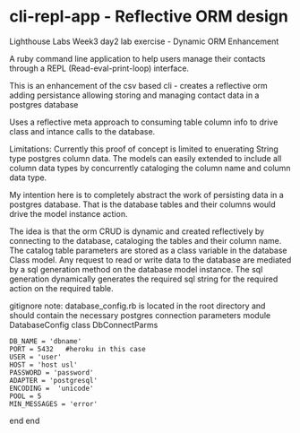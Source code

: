 cli-repl-app  - Reflective ORM design
============
Lighthouse Labs Week3 day2 lab exercise  - Dynamic ORM Enhancement

A ruby command line application to help users manage their contacts through a REPL (Read-eval-print-loop) interface.

This is an enhancement of the csv based cli - creates a reflective orm adding persistance allowing storing and managing contact data in a postgres database

Uses a  reflective meta approach to consuming table column info to drive class and intance calls to the database. 

Limitations: 
Currently this proof of concept is limited to enuerating String type postgres column data.  The models can easily extended to include all column data types by concurrently cataloging the column name and column data type. 

My intention here is to completely abstract the work of persisting data in a postgres database. That is the database tables and their columns would drive the model instance action.

The idea is that the orm CRUD is dynamic and created reflectively by connecting to the database, cataloging the tables and their column name. The catalog table parameters are stored as a class variable in the database Class model. Any request to read or write data to the database are mediated by a sql generation method on the database model instance. The sql generation dynamically generates the required sql string for the required action on the required table.   

gitignore note:
database_config.rb is located in the root directory and should contain the necessary postgres connection parameters
module DatabaseConfig
  class DbConnectParms

    DB_NAME = 'dbname'
    PORT = 5432   #heroku in this case
    USER = 'user'
    HOST = 'host usl'
    PASSWORD = 'password'
    ADAPTER = 'postgresql'
    ENCODING =  'unicode'
    POOL = 5
    MIN_MESSAGES = 'error'

  end
end 